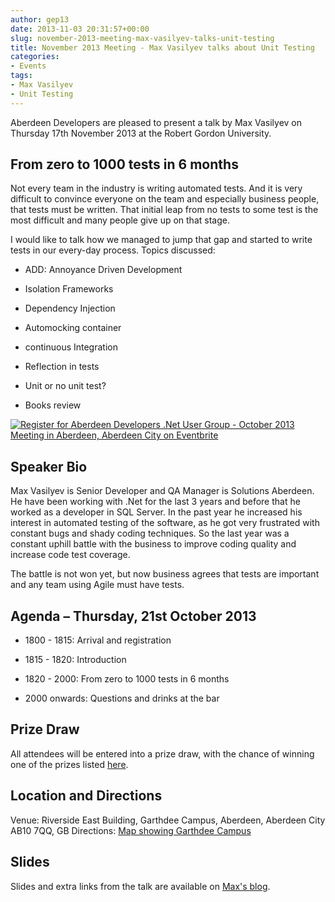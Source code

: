 ```yaml
---
author: gep13
date: 2013-11-03 20:31:57+00:00
slug: november-2013-meeting-max-vasilyev-talks-unit-testing
title: November 2013 Meeting - Max Vasilyev talks about Unit Testing
categories:
- Events
tags:
- Max Vasilyev
- Unit Testing
---
```


Aberdeen Developers are pleased to present a talk by Max Vasilyev on Thursday 17th November 2013 at the Robert Gordon University.


## From zero to 1000 tests in 6 months


Not every team in the industry is writing automated tests. And it is very difficult to convince everyone on the team and especially business people, that tests must be written.
That initial leap from no tests to some test is the most difficult and many people give up on that stage.

I would like to talk how we managed to jump that gap and started to write tests in our every-day process.
Topics discussed:




  * ADD: Annoyance Driven Development


  * Isolation Frameworks


  * Dependency Injection


  * Automocking container


  * continuous Integration


  * Reflection in tests


  * Unit or no unit test?


  * Books review




[![Register for Aberdeen Developers .Net User Group - October 2013 Meeting in Aberdeen, Aberdeen City on Eventbrite](http://www.eventbrite.com/registerbutton?eid=2581657808)](http://adnuguk-nov2013.eventbrite.co.uk/?ebtv=C)




## Speaker Bio


Max Vasilyev is Senior Developer and QA Manager is Solutions Aberdeen. He have been working with .Net for the last 3 years and before that he worked as a developer in SQL Server.
In the past year he increased his interest in automated testing of the software, as he got very frustrated with constant bugs and shady coding techniques.
So the last year was a constant uphill battle with the business to improve coding quality and increase code test coverage.

The battle is not won yet, but now business agrees that tests are important and any team using Agile must have tests.


## Agenda – Thursday, 21st October 2013






  * 1800 - 1815: Arrival and registration


  * 1815 - 1820: Introduction


  * 1820 - 2000: From zero to 1000 tests in 6 months


  * 2000 onwards: Questions and drinks at the bar




## Prize Draw


All attendees will be entered into a prize draw, with the chance of winning one of the prizes listed [here](http://www.gep13.co.uk/blog/?p=107).


## Location and Directions


Venue: Riverside East Building, Garthdee Campus, Aberdeen, Aberdeen City AB10 7QQ, GB
Directions: [Map showing Garthdee Campus](https://maps.google.co.uk/maps?q=ab10+7qq&hl=en&sll=57.118536,-2.147655&sspn=0.021179,0.022573&hnear=Aberdeen+AB10+7QQ,+United+Kingdom&t=m&z=16)

## Slides

Slides and extra links from the talk are available on [Max's blog](http://tech.trailmax.info/talks/).
